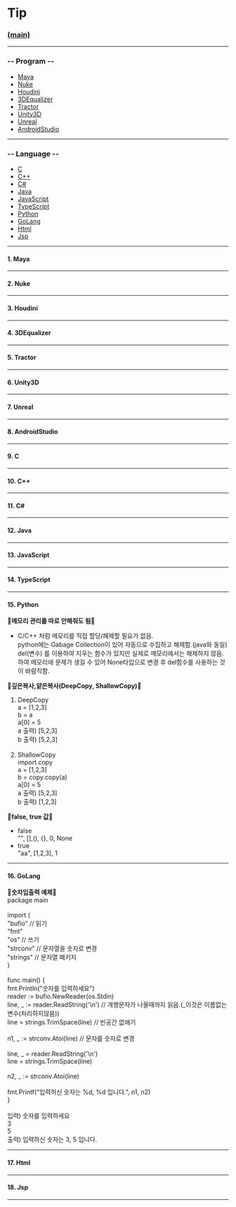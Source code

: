 # Tip
### [(main)](/readme.md) 
***
### -- Program --
* [Maya](#1-maya)
* [Nuke](#2-nuke)
* [Houdini](#3-houdini)
* [3DEqualizer](#4-3dequalizer)
* [Tractor](#5-tractor)
* [Unity3D](#6-unity3d)
* [Unreal](#7-unreal)
* [AndroidStudio](#8-androidstudio)
***
### -- Language --  
* [C](#9-c)
* [C++](#10-c)
* [C#](#11-c)
* [Java](#12-java)
* [JavaScript](#13-javascript)
* [TypeScript](#14-typescript)
* [Python](#15-python)
* [GoLang](#16-golang)
* [Html](#17-html)
* [Jsp](#18-jsp)
***
#### 1. Maya
***
#### 2. Nuke
***
#### 3. Houdini
***
#### 4. 3DEqualizer
***
#### 5. Tractor
***
#### 6. Unity3D
***
#### 7. Unreal
***
#### 8. AndroidStudio
***
#### 9. C
***
#### 10. C++
***
#### 11. C#  
***
#### 12. Java  
***
#### 13. JavaScript  
***
#### 14. TypeScript  
***
#### 15. Python  
:large_blue_diamond:**메모리 관리를 따로 안해줘도 됨**:large_blue_diamond:<br>
- C/C++ 처럼 메모리를 직접 할당/해제할 필요가 없음.<br>
python에는 Gabage Collection이 있어 자동으로 수집하고 해제함.(java와 동일)<br>
del(변수) 를 이용하여 지우는 함수가 있지만 실제로 메모리에서는 해제하지 않음.<br>
하여 메모리에 문제가 생길 수 있어 None타입으로 변경 후 del함수를 사용하는 것이 바람직함.<br>

:large_blue_diamond:**깊은복사,얕은복사(DeepCopy, ShallowCopy)**:large_blue_diamond:<br>
1. DeepCopy<br>
a = [1,2,3]<br>
b = a<br>
a[0] = 5<br>
a 출력) [5,2,3]<br>
b 출력) [5,2,3]<br><br>
2. ShallowCopy<br>
import copy<br>
a = [1,2,3]<br>
b = copy.copy(a)<br>
a[0] = 5<br>
a 출력) [5,2,3]<br>
b 출력) [1,2,3]<br>

:large_blue_diamond:**false, true 값**:large_blue_diamond:  
- false<br>
"", [],(), {}, 0, None<br>
- true<br>
"aa", [1,2,3], 1<br>

***
#### 16. GoLang
:large_blue_diamond:**숫자입출력 예제**:large_blue_diamond:<br>
package main<br><br>
import (<br>
	"bufio" // 읽기<br>
	"fmt"<br>
	"os"      // 쓰기<br>
	"strconv" // 문자열을 숫자로 변경<br>
	"strings" // 문자열 패키지<br>
)<br><br>
func main() {<br>
	fmt.Println("숫자를 입력하세요")<br>
	reader := bufio.NewReader(os.Stdin)<br>
	line, _ := reader.ReadString('\n') // 개행문자가 나올때까지 읽음.(_이것은 이름없는 변수(처리하지않음))<br>
	line = strings.TrimSpace(line)     // 빈공간 없애기<br><br>
	n1, _ := strconv.Atoi(line) // 문자를 숫자로 변경<br><br>
	line, _ = reader.ReadString('\n')<br>
	line = strings.TrimSpace(line)<br><br>
	n2, _ := strconv.Atoi(line)<br><br>
	fmt.Printf("입력하신 숫자는 %d, %d 입니다.", n1, n2)<br>
}<br><br>
입력) 숫자를 입력하세요 <br>
3<br>
5<br>
출력) 입력하신 숫자는 3, 5 입니다.<br>
***
#### 17. Html  
***
#### 18. Jsp  
***
